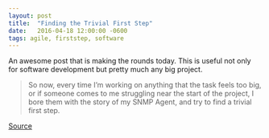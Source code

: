 ```yaml
---
layout: post
title:  "Finding the Trivial First Step"
date:   2016-04-18 12:00:00 -0600
tags: agile, firststep, software
---
```

An awesome post that is making the rounds today. This is useful not only for software development but pretty much any big project.

>So now, every time I’m working on anything that the task feels too big, or if someone comes to me struggling near the start of the project, I bore them with the story of my SNMP Agent, and try to find a trivial first step.

[Source](https://medium.com/@dermdaly/on-looking-up-a-mountain-a0f29a87221)

